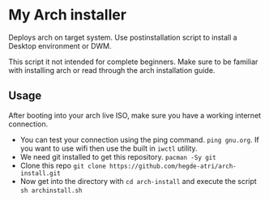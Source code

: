 # My Arch installer

Deploys arch on target system. Use postinstallation script to install a Desktop environment or DWM.

This script it not intended for complete beginners. Make sure to be familiar with installing arch or read through the arch installation guide.

## Usage

After booting into your arch live ISO, make sure you have a working internet connection.

- You can test your connection using the ping command. `ping gnu.org`. If you want to use wifi then use the built in `iwctl` utility.
- We need git installed to get this repository. `pacman -Sy git`
- Clone this repo `git clone https://github.com/hegde-atri/arch-install.git`
- Now get into the directory with `cd arch-install` and execute the script `sh archinstall.sh`
